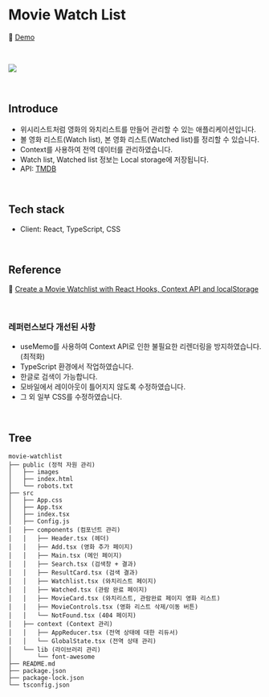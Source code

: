 # Movie Watch List

📎 [Demo](https://nemo-movie-watch-list.herokuapp.com/)

<br/>

![](./public/images/movie-watch-list-16_9.gif)

<br />

## Introduce
- 위시리스트처럼 영화의 와치리스트를 만들어 관리할 수 있는 애플리케이션입니다.
- 볼 영화 리스트(Watch list), 본 영화 리스트(Watched list)를 정리할 수 있습니다.
- Context를 사용하여 전역 데이터를 관리하였습니다.
- Watch list, Watched list 정보는 Local storage에 저장됩니다.
- API: [TMDB](https://www.themoviedb.org/?language=ko)

<br/>

## Tech stack
- Client: React, TypeScript, CSS

<br/>

## Reference
📎 [Create a Movie Watchlist with React Hooks, Context API and localStorage](https://youtu.be/1eO_hNYzaSc)

<br/>


### 레퍼런스보다 개선된 사항
- useMemo를 사용하여 Context API로 인한 불필요한 리렌더링을 방지하였습니다. (최적화)
- TypeScript 환경에서 작업하였습니다.
- 한글로 검색이 가능합니다.
- 모바일에서 레이아웃이 틀어지지 않도록 수정하였습니다.
- 그 외 일부 CSS를 수정하였습니다.

<br/>


## Tree
```
movie-watchlist
├── public (정적 자원 관리)
│   ├── images
│   ├── index.html
│   └── robots.txt
├── src
│   ├── App.css 
│   ├── App.tsx
│   ├── index.tsx
│   ├── Config.js
│   ├── components (컴포넌트 관리)
│   │   ├── Header.tsx (헤더)
│   │   ├── Add.tsx (영화 추가 페이지)
│   │   ├── Main.tsx (메인 페이지)
│   │   ├── Search.tsx (검색창 + 결과)
│   │   ├── ResultCard.tsx (검색 결과)
│   │   ├── Watchlist.tsx (와치리스트 페이지)
│   │   ├── Watched.tsx (관람 완료 페이지)
│   │   ├── MovieCard.tsx (와치리스트, 관람완료 페이지 영화 리스트)
│   │   ├── MovieControls.tsx (영화 리스트 삭제/이동 버튼)
│   │   └── NotFound.tsx (404 페이지)
│   ├── context (Context 관리)
│   │   ├── AppReducer.tsx (전역 상태에 대한 리듀서)
│   │   └── GlobalState.tsx (전역 상태 관리)
│   └── lib (라이브러리 관리)
│       └── font-awesome
├── README.md
├── package.json
├── package-lock.json
└── tsconfig.json
```


